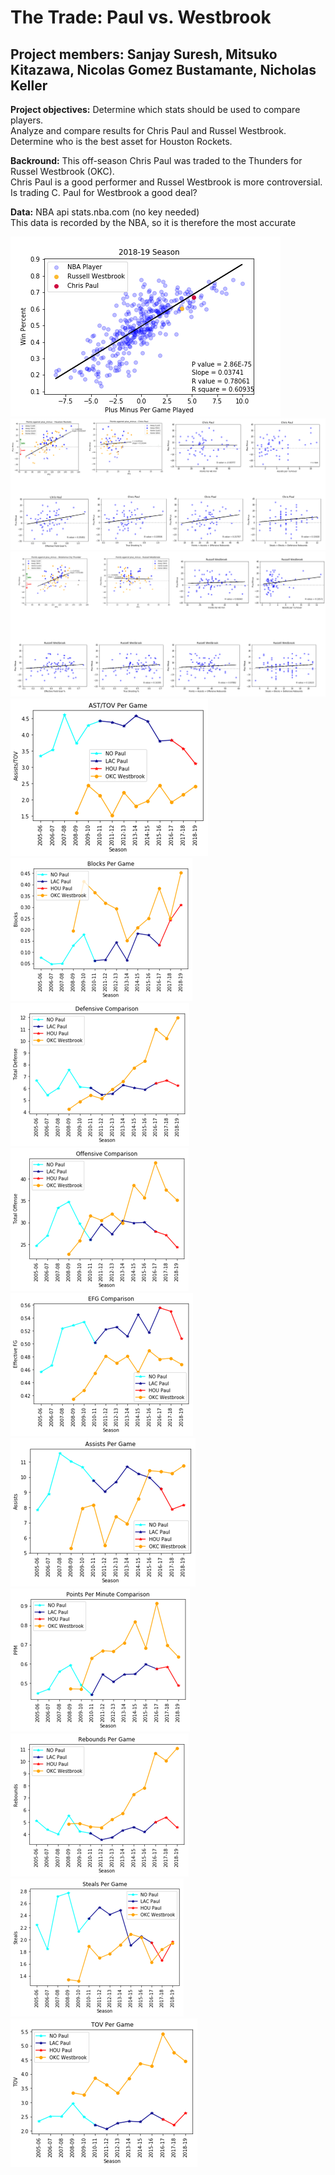 # The Trade: Paul vs. Westbrook
## Project members: Sanjay Suresh, Mitsuko Kitazawa, Nicolas Gomez Bustamante, Nicholas Keller


**Project objectives:**
        Determine which stats should be used to compare players.  
        Analyze and compare results for Chris Paul and Russel Westbrook.  
        Determine who is the best asset for Houston Rockets. 

**Backround:**
       This off-season Chris Paul was traded to the Thunders for Russel Westbrook (OKC).  
       Chris Paul is a good performer and Russel Westbrook is more controversial.  
       Is trading C. Paul for Westbrook a good deal? 
       
**Data:** 
      NBA api stats.nba.com (no key needed)  
      This data is recorded by the NBA, so it is therefore the most accurate

      
![PlusMinusvsWin](Images/PlusMinusvsWin.png)
![Chris Paul](Images/ChrisPaulMerge.png)
![Russell Westbrook](Images/RussellWestbrookMerge.png)
![AstPerTurnover](Images/AstPerTurnover.png)
![Blocks](Images/Blocks.png)
![Defense](Images/defense.png)
![offense](Images/offense.png)
![EFG](Images/EFG.png)
![Assits Per Game](Images/PlayerAstPerGame.png)
![Points Per Minute](Images/PointsPerMinute.png)
![Rebounds](Images/Rebounds.png)
![Steals](Images/Steals.png)
![Turnovers Per Game](Images/TOVPerGame.png)
